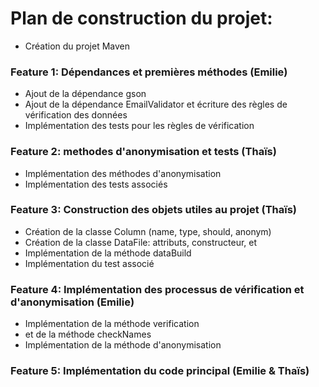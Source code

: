 # Plan de construction du projet: 
 - Création du projet Maven
 
 ### Feature 1: Dépendances et premières méthodes (Emilie)
 - Ajout de la dépendance gson
 - Ajout de la dépendance EmailValidator et écriture des règles de vérification des données
 - Implémentation des tests pour les règles de vérification
 
 ### Feature 2: methodes d'anonymisation et tests (Thaïs)
 - Implémentation des méthodes d'anonymisation
 - Implémentation des tests associés
 
 ### Feature 3: Construction des objets utiles au projet (Thaïs)
 - Création de la classe Column (name, type, should, anonym)
 - Création de la classe DataFile: attributs, constructeur, et
 - Implémentation de la méthode dataBuild
 - Implémentation du test associé
 
 ### Feature 4: Implémentation des processus de vérification et d'anonymisation (Emilie)
 - Implémentation de la méthode verification 
 - et de la méthode checkNames
 - Implémentation de la méthode d'anonymisation
 
 ### Feature 5: Implémentation du code principal (Emilie & Thaïs)
